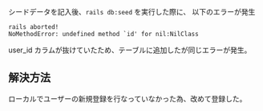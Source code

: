 シードデータを記入後、`rails db:seed` を実行した際に、
以下のエラーが発生
```
rails aborted!
NoMethodError: undefined method `id' for nil:NilClass
```
user_id カラムが抜けていたため、テーブルに追加したが同じエラーが発生。

## 解決方法
ローカルでユーザーの新規登録を行なっていなかった為、改めて登録した。
